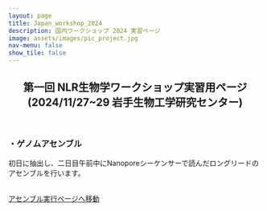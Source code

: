 ```yaml
---
layout: page
title: Japan_workshop_2024
description: 国内ワークショップ 2024 実習ページ
image: assets/images/pic_project.jpg
nav-menu: false
show_tile: false
---
```


<!-- Main -->
<div id="main" class="alt">

<!-- One -->
<section id="one">
	<div class="inner">
		<header class="major">
			<h2>第一回 NLR生物学ワークショップ実習用ページ　(2024/11/27~29 岩手生物工学研究センター)</h2>
		</header>
		<!-- Content -->
		<h3 id="content">・ゲノムアセンブル</h3>
		<p>初日に抽出し、二日目午前中にNanoporeシーケンサーで読んだロングリードのアセンブルを行います。</p>
		<br>
		<a href="https://colab.research.google.com/github/slt666666/NLR_biology_workshop_2024/blob/master/analysis/Genome_assemble.ipynb">アセンブル実行ページへ移動</a>
	</div>
</section>
</div>
